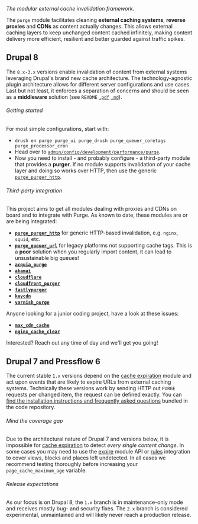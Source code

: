 [//]: # ( clear&&curl -s -F input_files[]=@PROJECTPAGE.md -F from=markdown -F to=html http://c.docverter.com/convert|tail -n+11|head -n-2 )

_The modular external cache invalidation framework._

The ``purge`` module facilitates cleaning **external caching systems**, **reverse
proxies** and **CDNs** as content actually changes. This allows external caching
layers to keep unchanged content cached infinitely, making content delivery more
efficient, resilient and better guarded against traffic spikes.

## Drupal 8
The ``8.x-3.x`` versions enable invalidation of content from external systems
leveraging Drupal's brand new cache architecture. The technology-agnostic plugin
architecture allows for different server configurations and use cases. Last but
not least, it enforces a separation of concerns and should be seen as a
**middleware** solution (see ``README``
[``.pdf``](http://cgit.drupalcode.org/purge/blob/README.pdf?h=8.x-3.x)
[``.md``](http://cgit.drupalcode.org/purge/plain/README.md?h=8.x-3.x)).

###### Getting started
For most simple configurations, start with:

* ``drush en purge purge_ui purge_drush purge_queuer_coretags purge_processor_cron``
* Head over to [``admin/config/development/performance/purge``](http://mysite/admin/config/development/performance/purge).
* Now you need to install - and probably configure -  a third-party module that
  provides a **purger**. If no module supports invalidation of your cache layer
  and doing so works over HTTP, then use the generic [``purge_purger_http``](https://www.drupal.org/project/purge_purger_http).

###### Third-party integration
This project aims to get all modules dealing with proxies and CDNs on board and
to integrate with Purge. As known to date, these modules are or are being
integrated:

 * **[``purge_purger_http``](https://www.drupal.org/project/purge_purger_http)**
   for generic HTTP-based invalidation, e.g. ``nginx``, ``squid``, etc.
 * **[``purge_queuer_url``](https://www.drupal.org/project/purge_queuer_url)**
   for legacy platforms not supporting cache tags. This is a **poor** solution
   when you regularly import content, it can lead to unsustainable big queues!
 * **[``acquia_purge``](https://www.drupal.org/project/acquia_purge)**
 * **[``akamai``](https://www.drupal.org/project/akamai)**
 * **[``cloudflare``](https://www.drupal.org/project/cloudflare)**
 * **[``cloudfront_purger``](https://www.drupal.org/project/cloudfront_purger)**
 * **[``fastlypurger``](https://www.drupal.org/project/fastly)**
 * **[``keycdn``](https://www.drupal.org/project/keycdn)**
 * **[``varnish_purge``](https://www.drupal.org/project/varnish_purge)**

Anyone looking for a junior coding project, have a look at these issues:

 * **[``max_cdn_cache``](https://www.drupal.org/node/2902048)**
 * **[``nginx_cache_clear``](https://www.drupal.org/node/2902052)**


Interested? Reach out any time of day and we'll get you going!

## Drupal 7 and Pressflow 6
The current stable ``1.x`` versions depend on the [cache expiration](http://drupal.org/project/expire)
module and act upon events that are likely to expire URLs from external caching
systems. Technically these versions work by sending HTTP out ``PURGE`` requests
per changed item, the request can be defined exactly. You can [find the installation
instructions and frequently asked questions](http://cgit.drupalcode.org/purge/plain/README.md?h=7.x-1.x)
bundled in the code repository.

###### Mind the coverage gap
Due to the architectural nature of Drupal 7 and versions below, it is impossible
for [cache expiration](http://drupal.org/project/expire) to detect _every single
content change_. In some cases you may need to use the [expire](http://drupal.org/project/expire)
module API or [rules](http://drupal.org/project/rules) integration to cover
views, blocks and places left undetected. In all cases we recommend testing
thoroughly before increasing your ``page_cache_maximum_age`` variable.

###### Release expectations
As our focus is on Drupal 8, the ``1.x`` branch is in maintenance-only mode and
receives mostly bug- and security fixes. The ``2.x`` branch is considered
experimental, unmaintained and will likely never reach a production release.
